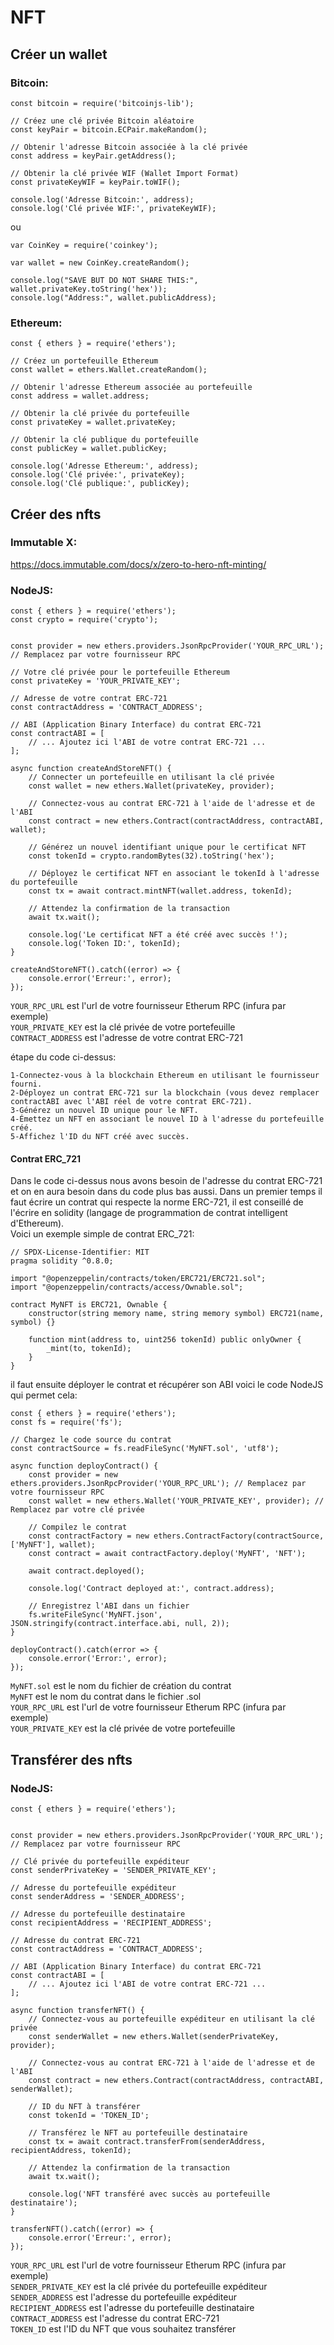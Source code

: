 # NFT

## Créer un wallet

### Bitcoin:

```node
const bitcoin = require('bitcoinjs-lib');

// Créez une clé privée Bitcoin aléatoire
const keyPair = bitcoin.ECPair.makeRandom();

// Obtenir l'adresse Bitcoin associée à la clé privée
const address = keyPair.getAddress();

// Obtenir la clé privée WIF (Wallet Import Format)
const privateKeyWIF = keyPair.toWIF();

console.log('Adresse Bitcoin:', address);
console.log('Clé privée WIF:', privateKeyWIF);
```
ou

```node
var CoinKey = require('coinkey'); 

var wallet = new CoinKey.createRandom();

console.log("SAVE BUT DO NOT SHARE THIS:", wallet.privateKey.toString('hex'));
console.log("Address:", wallet.publicAddress);
```


### Ethereum:

```node
const { ethers } = require('ethers');

// Créez un portefeuille Ethereum
const wallet = ethers.Wallet.createRandom();

// Obtenir l'adresse Ethereum associée au portefeuille
const address = wallet.address;

// Obtenir la clé privée du portefeuille
const privateKey = wallet.privateKey;

// Obtenir la clé publique du portefeuille
const publicKey = wallet.publicKey;

console.log('Adresse Ethereum:', address);
console.log('Clé privée:', privateKey);
console.log('Clé publique:', publicKey);
```

## Créer des nfts

### Immutable X:

https://docs.immutable.com/docs/x/zero-to-hero-nft-minting/

### NodeJS:

```node
const { ethers } = require('ethers');
const crypto = require('crypto');


const provider = new ethers.providers.JsonRpcProvider('YOUR_RPC_URL'); // Remplacez par votre fournisseur RPC

// Votre clé privée pour le portefeuille Ethereum
const privateKey = 'YOUR_PRIVATE_KEY';

// Adresse de votre contrat ERC-721
const contractAddress = 'CONTRACT_ADDRESS';

// ABI (Application Binary Interface) du contrat ERC-721
const contractABI = [
    // ... Ajoutez ici l'ABI de votre contrat ERC-721 ...
];

async function createAndStoreNFT() {
    // Connecter un portefeuille en utilisant la clé privée
    const wallet = new ethers.Wallet(privateKey, provider);

    // Connectez-vous au contrat ERC-721 à l'aide de l'adresse et de l'ABI
    const contract = new ethers.Contract(contractAddress, contractABI, wallet);

    // Générez un nouvel identifiant unique pour le certificat NFT
    const tokenId = crypto.randomBytes(32).toString('hex');

    // Déployez le certificat NFT en associant le tokenId à l'adresse du portefeuille
    const tx = await contract.mintNFT(wallet.address, tokenId);

    // Attendez la confirmation de la transaction
    await tx.wait();

    console.log('Le certificat NFT a été créé avec succès !');
    console.log('Token ID:', tokenId);
}

createAndStoreNFT().catch((error) => {
    console.error('Erreur:', error);
});
```
`YOUR_RPC_URL` est l'url de votre fournisseur Etherum RPC (infura par exemple)\
`YOUR_PRIVATE_KEY` est la clé privée de votre portefeuille\
`CONTRACT_ADDRESS` est l'adresse de votre contrat ERC-721

étape du code ci-dessus:

    1-Connectez-vous à la blockchain Ethereum en utilisant le fournisseur fourni.
    2-Déployez un contrat ERC-721 sur la blockchain (vous devez remplacer contractABI avec l'ABI réel de votre contrat ERC-721).
    3-Générez un nouvel ID unique pour le NFT.
    4-Émettez un NFT en associant le nouvel ID à l'adresse du portefeuille créé.
    5-Affichez l'ID du NFT créé avec succès.

#### Contrat ERC_721

Dans le code ci-dessus nous avons besoin de l'adresse du contrat ERC-721 et on en aura besoin 
dans du code plus bas aussi. Dans un premier temps il faut écrire un contrat qui respecte la norme
ERC-721, il est conseillé de l'écrire en solidity (langage de programmation de contrat intelligent d'Ethereum).\
Voici un exemple simple de contrat ERC_721:

```solidity
// SPDX-License-Identifier: MIT
pragma solidity ^0.8.0;

import "@openzeppelin/contracts/token/ERC721/ERC721.sol";
import "@openzeppelin/contracts/access/Ownable.sol";

contract MyNFT is ERC721, Ownable {
    constructor(string memory name, string memory symbol) ERC721(name, symbol) {}

    function mint(address to, uint256 tokenId) public onlyOwner {
        _mint(to, tokenId);
    }
}
```

il faut ensuite déployer le contrat et récupérer son ABI voici le code NodeJS qui permet cela:

```node
const { ethers } = require('ethers');
const fs = require('fs');

// Chargez le code source du contrat
const contractSource = fs.readFileSync('MyNFT.sol', 'utf8');

async function deployContract() {
    const provider = new ethers.providers.JsonRpcProvider('YOUR_RPC_URL'); // Remplacez par votre fournisseur RPC
    const wallet = new ethers.Wallet('YOUR_PRIVATE_KEY', provider); // Remplacez par votre clé privée

    // Compilez le contrat
    const contractFactory = new ethers.ContractFactory(contractSource, ['MyNFT'], wallet);
    const contract = await contractFactory.deploy('MyNFT', 'NFT');

    await contract.deployed();

    console.log('Contract deployed at:', contract.address);

    // Enregistrez l'ABI dans un fichier
    fs.writeFileSync('MyNFT.json', JSON.stringify(contract.interface.abi, null, 2));
}

deployContract().catch(error => {
    console.error('Error:', error);
});
```

`MyNFT.sol` est le nom du fichier de création du contrat\
`MyNFT` est le nom du contrat dans le fichier .sol\
`YOUR_RPC_URL` est l'url de votre fournisseur Etherum RPC (infura par exemple)\
`YOUR_PRIVATE_KEY` est la clé privée de votre portefeuille

## Transférer des nfts

### NodeJS:

```node
const { ethers } = require('ethers');


const provider = new ethers.providers.JsonRpcProvider('YOUR_RPC_URL'); // Remplacez par votre fournisseur RPC

// Clé privée du portefeuille expéditeur
const senderPrivateKey = 'SENDER_PRIVATE_KEY';

// Adresse du portefeuille expéditeur
const senderAddress = 'SENDER_ADDRESS';

// Adresse du portefeuille destinataire
const recipientAddress = 'RECIPIENT_ADDRESS';

// Adresse du contrat ERC-721
const contractAddress = 'CONTRACT_ADDRESS';

// ABI (Application Binary Interface) du contrat ERC-721
const contractABI = [
    // ... Ajoutez ici l'ABI de votre contrat ERC-721 ...
];

async function transferNFT() {
    // Connectez-vous au portefeuille expéditeur en utilisant la clé privée
    const senderWallet = new ethers.Wallet(senderPrivateKey, provider);

    // Connectez-vous au contrat ERC-721 à l'aide de l'adresse et de l'ABI
    const contract = new ethers.Contract(contractAddress, contractABI, senderWallet);

    // ID du NFT à transférer
    const tokenId = 'TOKEN_ID';

    // Transférez le NFT au portefeuille destinataire
    const tx = await contract.transferFrom(senderAddress, recipientAddress, tokenId);

    // Attendez la confirmation de la transaction
    await tx.wait();

    console.log('NFT transféré avec succès au portefeuille destinataire');
}

transferNFT().catch((error) => {
    console.error('Erreur:', error);
});
```
`YOUR_RPC_URL` est l'url de votre fournisseur Etherum RPC (infura par exemple)\
`SENDER_PRIVATE_KEY` est la clé privée du portefeuille expéditeur\
`SENDER_ADDRESS` est l'adresse du portefeuille expéditeur\
`RECIPIENT_ADDRESS` est l'adresse du portefeuille destinataire\
`CONTRACT_ADDRESS` est l'adresse du contrat ERC-721\
`TOKEN_ID` est l'ID du NFT que vous souhaitez transférer
